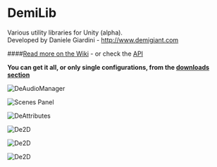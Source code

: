 # DemiLib
Various utility libraries for Unity (alpha).  
Developed by Daniele Giardini - http://www.demigiant.com

####[Read more on the Wiki](https://github.com/Demigiant/demilib/wiki) - or check the [API](http://demigiant.github.io/apis/demilib/html/namespace_d_g.html)

**You can get it all, or only single configurations, from the [downloads section](https://github.com/Demigiant/demilib/wiki/Downloads)**

![DeAudioManager](screenshots/DeAudioManager_inspector.png "DeAudioManager")

![Scenes Panel](screenshots/DeEditorTools_scenespanel.png "Scenes Panel")

![DeAttributes](screenshots/DeAttributes_examples.png "DeAttributes")

![De2D](screenshots/animated/De2D_autoSorter.gif "De2D")

![De2D](screenshots/animated/DeEditorTools_sceneContextMenu_align.gif "De2D")

![De2D](screenshots/animated/DeEditorTools_deHierarchy_colors.gif "De2D")

